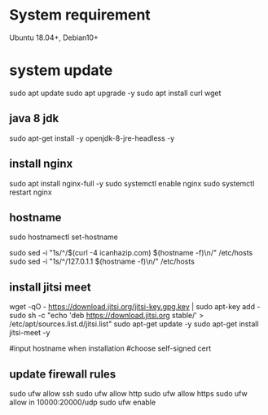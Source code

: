# System requirement
Ubuntu 18.04+, Debian10+

# system update
sudo apt update
sudo apt upgrade -y
sudo apt install curl wget

## java 8 jdk
sudo apt-get install -y openjdk-8-jre-headless -y

## install nginx
sudo apt install nginx-full -y
sudo systemctl enable nginx
sudo systemctl restart nginx

## hostname
sudo hostnamectl set-hostname <hostname>

sudo sed -i "1s/^/$(curl -4 icanhazip.com)      $(hostname -f)\n/" /etc/hosts
sudo sed -i "1s/^/127.0.1.1       $(hostname -f)\n/" /etc/hosts


## install jitsi meet
wget -qO - https://download.jitsi.org/jitsi-key.gpg.key | sudo apt-key add -
sudo sh -c "echo 'deb https://download.jitsi.org stable/' > /etc/apt/sources.list.d/jitsi.list"
sudo apt-get update -y
sudo apt-get install jitsi-meet -y

#input hostname when installation
#choose self-signed cert

## update firewall rules
sudo ufw allow ssh
sudo ufw allow http
sudo ufw allow https
sudo ufw allow in 10000:20000/udp
sudo ufw enable



